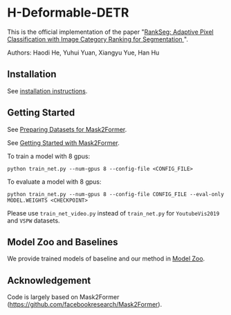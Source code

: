 # H-Deformable-DETR

This is the official implementation of the paper "[RankSeg: Adaptive Pixel Classification with
Image Category Ranking for Segmentation
](https://arxiv.org/abs/2203.04187)". 

Authors: Haodi He, Yuhui Yuan, Xiangyu Yue, Han Hu


## Installation

See [installation instructions](INSTALL.md).

## Getting Started

See [Preparing Datasets for Mask2Former](datasets/README.md).

See [Getting Started with Mask2Former](GETTING_STARTED.md).

To train a model with 8 gpus:
```
python train_net.py --num-gpus 8 --config-file <CONFIG_FILE>

```

To evaluate a model with 8 gpus:
```
python train_net.py --num-gpus 8 --config-file CONFIG_FILE --eval-only MODEL.WEIGHTS <CHECKPOINT>

```

Please use `train_net_video.py` instead of `train_net.py` for `YoutubeVis2019` and `VSPW` datasets.

## Model Zoo and Baselines
We provide trained models of baseline and our method in [Model Zoo](MODEL_ZOO.md).


## Acknowledgement
Code is largely based on Mask2Former (https://github.com/facebookresearch/Mask2Former).